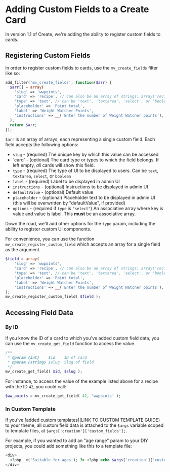 # Adding Custom Fields to a Create Card

In version 1.1 of Create, we're adding the ability to register custom fields to cards.

## Registering Custom Fields

In order to register custom fields to cards, use the `mv_create_fields` filter like so:

```php
add_filter('mv_create_fields', function($arr) {
  $arr[] = array(
    'slug' => 'wwpoints',
    'card' => 'recipe', // can also be an array of strings: array('recipe', 'diy'). Leave this attribute blank to apply the custom field to all card types.
    'type' => 'text', // can be 'text', 'textarea', 'select', or 'boolean'
    'placeholder' => 'Point total',
    'label' => 'Weight Watcher Points',
    'instructions' => __('Enter the number of Weight Watcher points'),
  );
  return $arr;
});
```

`$arr` is an array of arrays, each representing a single custom field. Each field accepts the following options:

* `slug` - (required) The unique key by which this value can be accessed
* `card' - (optional) The card type or types to which the field belongs. If left empty, _all_ cards will show this field.
* `type` - (required) The type of UI to be displayed to users. Can be `text`, `textarea`, `select`, or `boolean`
* `label` - (required) Label to be displayed in admin UI
* `instructions` - (optional) Instructions to be displayed in admin UI
* `defaultValue` - (optional) Default value
* `placeholder` - (optional) Placeholder text to be displayed in admin UI (this will be overwritten by "defaultValue", if provided)
* `options` - (required if `type` is `"select"`) An associative array where key is value and value is label. This **must** be an associative array.

Down the road, we'll add other options for the `type` param, including the ability to register custom UI components.


For convenience, you can use the function `mv_create_register_custom_field` which accepts an array for a single field as the argument.

```php
$field = array(
    'slug' => 'wwpoints',
    'card' => 'recipe', // can also be an array of strings: array('recipe', 'diy'). Leave this attribute blank to apply the custom field to all card types.
    'type' => 'text', // can be 'text', 'textarea', 'select', or 'boolean'
    'placeholder' => 'Point total',
    'label' => 'Weight Watcher Points',
    'instructions' => __('Enter the number of Weight Watcher points'),
);
mv_create_register_custom_field( $field );
```


## Accessing Field Data

### By ID

If you know the ID of a card to which you've added custom field data, you can use the `mv_create_get_field` function to access the value.

```php
/**
 * @param {int}    $id    ID of card
 * @param {string} $slug  Slug of field
 */
mv_create_get_field( $id, $slug );
```

For instance, to access the value of the example listed above for a recipe with the ID `42`, you could call:

```php
$ww_points = mv_create_get_field( 42, 'wwpoints' );
```

### In Custom Template
If you've [added custom templates](LINK TO CUSTOM TEMPLATE GUIDE) to your theme, all custom field data is attached to the `$args` variable scoped to template files, at `$args['creation']['custom_fields'];`.

For example, if you wanted to add an "age range" param to your DIY projects, you could add something like this to a template file:

```php
<div>
  <?php _e('Suitable for ages'); ?> <?php echo $args['creation']['custom_fields']['age_range']; ?>
</div>
```
